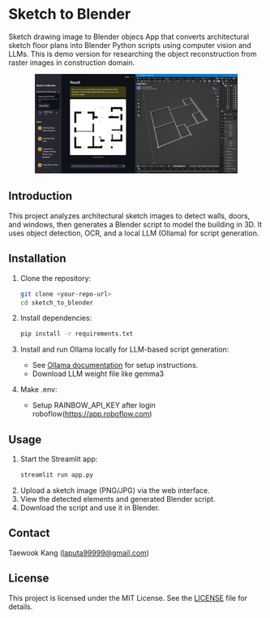 # Sketch to Blender

Sketch drawing image to Blender objecs App that converts architectural sketch floor plans into Blender Python scripts using computer vision and LLMs. This is demo version for researching the object reconstruction from raster images in construction domain.

<p align="center">
   <img src="https://github.com/mac999/sketch_to_blender/blob/main/doc/img1.jpg" width="400"></img>
</p>

## Introduction
This project analyzes architectural sketch images to detect walls, doors, and windows, then generates a Blender script to model the building in 3D. It uses object detection, OCR, and a local LLM (Ollama) for script generation.

## Installation
1. Clone the repository:
   ```sh
   git clone <your-repo-url>
   cd sketch_to_blender
   ```
2. Install dependencies:
   ```sh
   pip install -r requirements.txt
   ```
3. Install and run Ollama locally for LLM-based script generation:
   - See [Ollama documentation](https://ollama.com/) for setup instructions.
   - Download LLM weight file like gemma3

4. Make .env:
   - Setup RAINBOW_API_KEY after login roboflow(https://app.roboflow.com)

## Usage
1. Start the Streamlit app:
   ```sh
   streamlit run app.py
   ```
2. Upload a sketch image (PNG/JPG) via the web interface.
3. View the detected elements and generated Blender script.
4. Download the script and use it in Blender.

## Contact
Taewook Kang (laputa99999@gmail.com)

## License

This project is licensed under the MIT License. See the [LICENSE](LICENSE) file for details.



